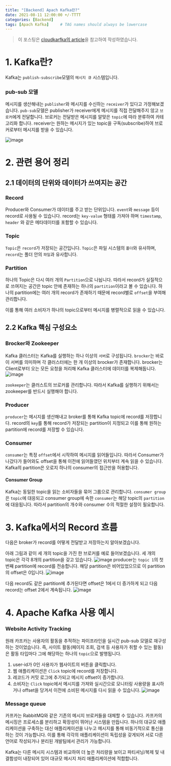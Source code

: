 ```yaml
---
title: "[Backend] Apach Kafka란?"
date: 2021-08-11 12:00:00 +/-TTTT
categories: [Backend]
tags: [Apach Kafka]     # TAG names should always be lowercase
---
```

> 이 포스팅은 [cloudkarfka의 article](https://www.cloudkarafka.com/blog/part1-kafka-for-beginners-what-is-apache-kafka.html)을 참고하여 작성하였습니다.

# 1. Kafka란?

Kafka는 `publish-subscribe`모델의 `메시지 큐` 시스템입니다.

### pub-sub 모델

메시지를 생산해내는 `publisher`와 메시지를 수신하는 `receiver`가 있다고 가정해보겠습니다. `pub-sub`모델은 publisher가 receiver에게 메시지를 직접 전달해주지 않고 `브로커`에게 전달합니다. 브로커는 전달받은 메시지를 알맞은 `topic`에 따라 분류하여 카테고리화 합니다. receiver는 원하는 메시지가 있는 topic을 구독(subscribe)하여 브로커로부터 메시지를 받을 수 있습니다.

![image](https://user-images.githubusercontent.com/67721382/128973238-91eef9cf-9ac7-4529-a1b0-aa9d480335e1.png)

# 2. 관련 용어 정리

## 2.1 데이터의 단위와 데이터가 쓰여지는 공간

### Record

Producer와 Consumer가 데이터를 주고 받는 단위입니다. `event`와 `message` 등이 record로 사용될 수 있습니다. record는 `key-value` 형태를 가져야 하며 `timestamp`, `header` 와 같은 메타데이터를 포함할 수 있습니다.

### Topic

`Topic`은 `record`가 저장되는 공간입니다.
`Topic`은 파일 시스템의 `폴더`와 유사하며, `record`는 폴더 안의 `파일`과 유사합니다.

### Partition

하나의 Topic은 다시 여러 개의 `Partition`으로 나뉩니다. 따라서 record가 실질적으로 쓰여지는 공간은 topic 안에 존재하는 하나의 `partition`이라고 볼 수 있습니다. 하나의 partition에는 여러 개의 record가 존재하기 때문에 record별로 `offset`을 부여해 관리합니다.

이를 통해 여러 소비자가 하나의 topic으로부터 메시지를 병렬적으로 읽을 수 있습니다.

## 2.2 Kafka 핵심 구성요소

### Brocker와 Zookeeper

Kafka 클러스터는 Kafka를 실행하는 하나 이상의 `서버`로 구성됩니다. `brocker`는 바로 이 서버를 의미하며 각 클러스터에는 한 개 이상의 brocker가 존재합니다. brocker는 Client로부터 오는 모든 요청을 처리해 Kafka 클러스터에 데이터를 복제해둡니다.
![image](https://user-images.githubusercontent.com/67721382/128975115-42643980-0ca6-4abc-8b60-3dbe97fa0697.png)

`zookeeper`는 클러스트의 브로커를 관리합니다. 따라서 Kafka를 실행하기 위해서는 zookeeper를 반드시 실행해야 합니다.

### Producer

`producer`는 메시지를 생산해내고 broker를 통해 Kafka topic에 record를 저장합니다. record의 `key`를 통해 record가 저장되는 partition이 지정되고 이를 통해 원하는 partition에 record를 저장할 수 있습니다.

### Consumer

`consumer`는 특정 `offset`에서 시작하여 메시지를 읽어들입니다. 따라서 Consumer가 나갔다가 들어와도 offset을 통해 이전에 읽어들였던 위치부터 계속 읽을 수 있습니다. Kafka의 partition은 오로지 하나의 consumer의 접근만을 허용합니다.

#### Consumer Group

Kafka는 동일한 topic을 읽는 소비자들을 묶어 그룹으로 관리합니다. `consumer group`은 `topic`에 대응되고 consumer group에 속한 `consumer`는 해당 topic의 `partition`에 대응됩니다. 따라서 partition의 개수와 consumer 수의 적절한 설정이 필요합니다.



# 3. Kafka에서의 Record 흐름

다음은 broker가 record를 어떻게 전달받고 저장하는지 알아보겠습니다.

아래 그림과 같이 세 개의 topic을 가진 한 브로커를 예로 들어보겠습니다.
세 개의 topic은 각각 8개의 partition을 갖고 있습니다.
![image](https://user-images.githubusercontent.com/67721382/129010507-2f5da8cd-a2e7-4aad-a6df-8f21a6a4f00b.png)
producer는 `topic 1`의 첫 번째 partition에 record를 전송합니다. 해당 partition은 비어있었으므로 이 partition의 offset은 0입니다.
![image](https://user-images.githubusercontent.com/67721382/129011059-161d5848-3ef7-4cbf-b2e5-186df72c013d.png)

다음 record도 같은 partition에 추가된다면 offset은 1에서 더 증가하게 되고 다음 record는 offset 2에서 계속됩니다.
![image](https://user-images.githubusercontent.com/67721382/129011925-d794a716-77b1-42a6-808b-d9885a39064d.png)

# 4. Apache Kafka 사용 예시
### Website Activity Tracking
원래 카프카는 사용자의 활동을 추적하는 파이프라인을 실시간 pub-sub 모델로 재구성하는 것이었습니다. 즉, 사이트 활동(페이지 조회, 검색 등 사용자가 취할 수 있는 활동)은 활동 타입마다 그에 해당하는 하나의 `topic`으로 발행됩니다.  
1. user-id가 0인 사용자가 웹사이트의 버튼을 클릭합니다.
2. 웹 애플리케이션은 `Click` topic에 record를 저장합니다.
3. 레코드가 커밋 로그에 추가되고 메시지 offset이 증가합니다.
4. 소비자는 `Click` topic에서 메시지를 가져와 실시간으로 모니터링 사용량을 표시하거나 offset을 당겨서 이전에 소비된 메시지를 다시 읽을 수 있습니다.
![image](https://user-images.githubusercontent.com/67721382/129162061-23f863b6-fdd3-4efb-aaf1-3a8e8f82d503.png)


### Message queue
카프카는 RabbitMQ와 같은 기존의 메시지 브로커들을 대체할 수 있습니다. 카프카의 메시징은 프로세스를 분리하고 확장성이 뛰어난 시스템을 만듭니다. 하나의 대규모 애플리케이션을 구축하는 대신 애플리케이션을 나누고 메시지를 통해 비동기적으로 통신을 하는 것이 가능합니다. 이를 통해 각각의 애플리케이션이 독립성을 갖게되어 서로 다른 언어로 작성되거나 분리된 개발팀에서 관리가 가능합니다.

Kafka는 다른 메시지 시스템과 비교하여 더 높은 처리량을 보이고 파티셔닝/복제 및 내결함성이 내장되어 있어 대규모 메시지 처리 애플리케이션에 적합합니다.